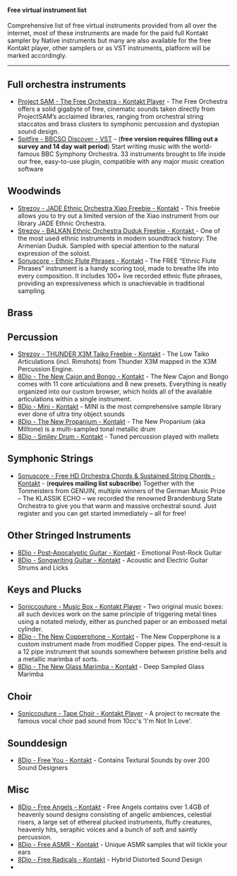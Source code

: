 #### Free virtual instrument list

Comprehensive list of free virtual instruments provided from all over the internet, most of these instruments are made for the paid full Kontakt sampler by Native instruments but many are also available for the free Kontakt player, other samplers or as VST instruments, platform will be marked accordingly.

---

## Full orchestra instruments


- [Project SAM - The Free Orchestra - Kontakt Player](https://projectsam.com/libraries/the-free-orchestra/) - The Free Orchestra offers a solid gigabyte of free, cinematic sounds taken directly from ProjectSAM’s acclaimed libraries, ranging from orchestral string staccatos and brass clusters to symphonic percussion and dystopian sound design.
- [Spitfire - BBCSO Discover - VST](https://www.spitfireaudio.com/shop/a-z/bbc-symphony-orchestra-discover/) - (**free version requires filling out a survey and 14 day wait period**) Start writing music with the world-famous BBC Symphony Orchestra. 33 instruments brought to life inside our free, easy-to-use plugin, compatible with any major music creation software 


## Woodwinds

- [Strezov - JADE Ethnic Orchestra Xiao Freebie - Kontakt](https://www.strezov-sampling.com/products/view/jade-freebie.html) - This freebie allows you to try out a limited version of the Xiao instrument from our library JADE Ethnic Orchestra.
- [Strezov - BALKAN Ethnic Orchestra Duduk Freebie - Kontakt ](https://www.strezov-sampling.com/products/view/BALKAN%20Ethnic%20Orchestra%20Duduk%20Freebie.html) - One of the most used ethnic instruments in modern soundtrack history: The Armenian Duduk. Sampled with special attention to the natural expression of the soloist.
- [Sonuscore - Ethnic Flute Phrases - Kontakt](https://sonuscore.com/shop/free-ethnic-flute-phrases/) - The FREE “Ethnic Flute Phrases” instrument is a handy scoring tool, made to breathe life into every composition. It includes 100+ live recorded ethnic flute phrases, providing an expressiveness which is unachievable in traditional sampling.

## Brass

## Percussion

- [Strezov - THUNDER X3M Taiko Freebie - Kontakt](https://www.strezov-sampling.com/products/view/THUNDER%20X3M%20Taiko%20Freebie.html) - The Low Taiko Articulations (incl. Rimshots) from Thunder X3M mapped in the X3M Percussion Engine.
- [8Dio - The New Cajon and Bongo - Kontakt](https://8dio.com/instrument/the-new-cajon-and-bongo/) - The New Cajon and Bongo comes with 11 core articulations and 8 new presets. Everything is neatly organized into our custom browser, which holds all of the available articulations within a single instrument. 
- [8Dio - Mini - Kontakt](https://8dio.com/instrument/mini/) - MINI is the most comprehensive sample library ever done of ultra tiny object sounds
- [8Dio - The New Propanium - Kontakt](https://8dio.com/instrument/the-new-propanium/) - The New Propanium (aka Milltone) is a multi-sampled tonal metallic drum
- [8Dio - Smiley Drum - Kontakt](https://8dio.com/instrument/smiley-drum/) - Tuned percussion played with mallets

## Symphonic Strings

- [Sonuscore - Free HD Orchestra Chords & Sustained String Chords - Kontakt](https://sonuscore.com/free-orchestra-chords/) - (**requires mailing list subscribe**) Together with the Tonmeisters from GENUIN, multiple winners of the German Music Prize – The KLASSIK ECHO – we recorded the renowned Brandenburg State Orchestra to give you that warm and massive orchestral sound. Just register and you can get started immediately – all for free! 

## Other Stringed Instruments

- [8Dio - Post-Apocalyptic Guitar - Kontakt](https://8dio.com/instrument/post-apocalyptic-guitar/) - Emotional Post-Rock Guitar
- [8Dio - Songwriting Guitar - Kontakt](https://8dio.com/instrument/songwriting-guitar/) - Acoustic and Electric Guitar Strums and Licks

## Keys and Plucks

- [Soniccouture - Music Box - Kontakt Player](https://www.soniccouture.com/en/products/p43-music-boxes/) - Two original music boxes: all such devices work on the same principle of triggering metal tines using a notated melody, either as punched paper or an embossed metal cylinder. 
- [8Dio - The New Copperphone - Kontakt](https://8dio.com/instrument/the-new-copperphone/) - The New Copperphone is a custom instrument made from modified Copper pipes. The end-result is a 12 pipe instrument that sounds somewhere between pristine bells and a metallic marimba of sorts.
- [8Dio - The New Glass Marimba - Kontakt](https://8dio.com/instrument/the-new-glass-marimba/) - Deep Sampled Glass Marimba

## Choir

- [Soniccouture - Tape Choir - Kontakt Player](https://www.soniccouture.com/en/products/18-exclusive-free-content/p170-tape-choir/) - A project to recreate the famous vocal choir pad sound from 10cc's 'I'm Not In Love'. 



## Sounddesign

- [8Dio - Free You - Kontakt](https://8dio.com/instrument/free-you-cloud-collaborationfor-kontakt-vst-au-aax-samples/) - Contains Textural Sounds by over 200 Sound Designers


## Misc

- [8Dio - Free Angels - Kontakt](https://8dio.com/instrument/free-angels/) - Free Angels contains over 1.4GB of heavenly sound designs consisting of angelic ambiences, celestial risers, a large set of ethereal plucked instruments, fluffy creatures, heavenly hits, seraphic voices and a bunch of soft and saintly percussion.
- [8Dio - Free ASMR - Kontakt](https://8dio.com/instrument/free-asmr-for-kontakt-vst-au-aax/) - Unique ASMR samples that will tickle your ears
- [8Dio - Free Radicals - Kontakt](https://8dio.com/instrument/free-radicals/) - Hybrid Distorted Sound Design
- 


